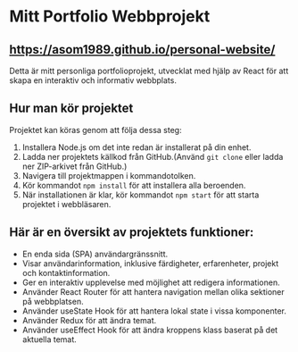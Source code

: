 # Mitt Portfolio Webbprojekt

## https://asom1989.github.io/personal-website/

Detta är mitt personliga portfolioprojekt, utvecklat med hjälp av React för att skapa en interaktiv och informativ webbplats.

## Hur man kör projektet

Projektet kan köras genom att följa dessa steg:

1. Installera Node.js om det inte redan är installerat på din enhet.
2. Ladda ner projektets källkod från GitHub.(Använd `git clone` eller ladda ner ZIP-arkivet från GitHub.)
3. Navigera till projektmappen i kommandotolken.
4. Kör kommandot `npm install` för att installera alla beroenden.
5. När installationen är klar, kör kommandot `npm start` för att starta projektet i webbläsaren.

## Här är en översikt av projektets funktioner:

- En enda sida (SPA) användargränssnitt.
- Visar användarinformation, inklusive färdigheter, erfarenheter, projekt och kontaktinformation.
- Ger en interaktiv upplevelse med möjlighet att redigera informationen.
- Använder React Router för att hantera navigation mellan olika sektioner på webbplatsen.
- Använder useState Hook för att hantera lokal state i vissa komponenter.
- Använder Redux för att ändra temat.
- Använder useEffect Hook för att ändra kroppens klass baserat på det aktuella temat.
